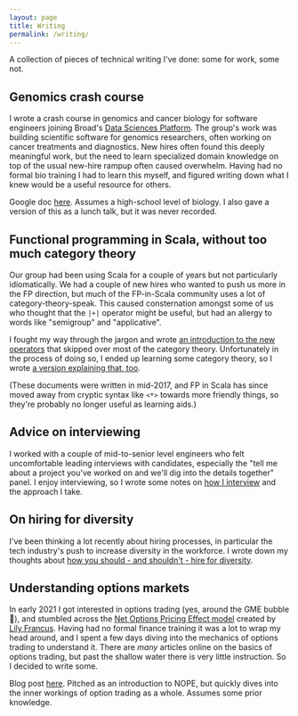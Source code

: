 ```yaml
---
layout: page
title: Writing
permalink: /writing/
---
```


A collection of pieces of technical writing I've done: some for work, some not.

## Genomics crash course

I wrote a crash course in genomics and cancer biology for software engineers joining Broad's [Data Sciences Platform](https://www.broadinstitute.org/data-sciences-platform). The group's work was building scientific software for genomics researchers, often working on cancer treatments and diagnostics. New hires often found this deeply meaningful work, but the need to learn specialized domain knowledge on top of the usual new-hire rampup often caused overwhelm. Having had no formal bio training I had to learn this myself, and figured writing down what I knew would be a useful resource for others.

Google doc [here](https://docs.google.com/document/d/1-C_BI4mx0Amjxac7G908Wtmfuc_N8O4_UqSDPiZu_bo/edit?usp=sharing). Assumes a high-school level of biology. I also gave a version of this as a lunch talk, but it was never recorded.

## Functional programming in Scala, without too much category theory

Our group had been using Scala for a couple of years but not particularly idiomatically. We had a couple of new hires who wanted to push us more in the FP direction, but much of the FP-in-Scala community uses a lot of category-theory-speak. This caused consternation amongst some of us who thought that the `|+|` operator might be useful, but had an allergy to words like "semigroup" and "applicative".

I fought my way through the jargon and wrote [an introduction to the new operators](https://docs.google.com/document/d/1peDiNwaWE-M8CH4IaDCbxCiscqYrYLhl/edit#) that skipped over most of the category theory. Unfortunately in the process of doing so, I ended up learning some category theory, so I wrote [a version explaining that, too](https://docs.google.com/document/d/1d3oi2t1Yz7XX9zVpuFeLSeXb_N09_tCJ/edit). 

(These documents were written in mid-2017, and FP in Scala has since moved away from cryptic syntax like `<*>` towards more friendly things, so they're probably no longer useful as learning aids.)

## Advice on interviewing

I worked with a couple of mid-to-senior level engineers who felt uncomfortable leading interviews with candidates, especially the "tell me about a project you've worked on and we'll dig into the details together" panel. I enjoy interviewing, so I wrote some notes on [how I interview](https://docs.google.com/document/d/1qNeXN_E_na_KXsZMaXRfYQcoT-0w59yjdmN1B7Tst68/edit#) and the approach I take.

## On hiring for diversity

I've been thinking a lot recently about hiring processes, in particular the tech industry's push to increase diversity in the workforce. I wrote down my thoughts about [how you should - and shouldn't - hire for diversity](/hiring-diversity).

## Understanding options markets

In early 2021 I got interested in options trading (yes, around the GME bubble 🚀), and stumbled across the [Net Options Pricing Effect model](https://www.scribd.com/document/487296659/Investigating-Delta-Gamma-Hedging-Impact-on-SPY-Returns-2007-2020) created by [Lily Francus](https://twitter.com/nope_its_lily). Having had no formal finance training it was a lot to wrap my head around, and I spent a few days diving into the mechanics of options trading to understand it. There are _many_ articles online on the  basics of options trading, but past the shallow water there is very little instruction. So I decided to write some.

Blog post [here](https://helgridly.github.io/finstuff/understanding-NOPE/). Pitched as an introduction to NOPE, but quickly dives into the inner workings of option trading as a whole. Assumes some prior knowledge.
